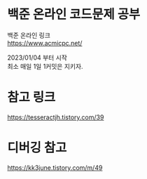 # 백준 온라인 코드문제 공부

백준 온라인 링크  
https://www.acmicpc.net/

2023/01/04 부터 시작  
최소 매일 1일 1커밋은 지키자.

# 참고 링크
https://tesseractjh.tistory.com/39

# 디버깅 참고
https://kk3june.tistory.com/m/49